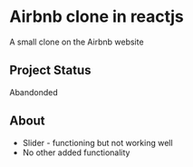 # Airbnb clone in reactjs

A small clone on the Airbnb website

## Project Status

Abandonded

## About

- Slider - functioning but not working well
- No other added functionality

